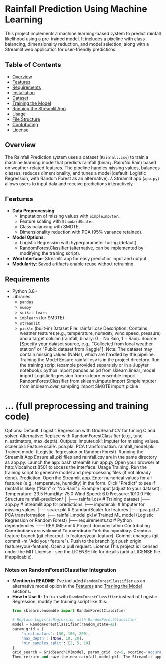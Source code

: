 # Rainfall Prediction Using Machine Learning

This project implements a machine learning-based system to predict rainfall likelihood using a pre-trained model. It includes a pipeline with class balancing, dimensionality reduction, and model selection, along with a Streamlit web application for user-friendly predictions.

## Table of Contents
- [Overview](#overview)
- [Features](#features)
- [Requirements](#requirements)
- [Installation](#installation)
- [Dataset](#dataset)
- [Training the Model](#training-the-model)
- [Running the Streamlit App](#running-the-streamlit-app)
- [Usage](#usage)
- [File Structure](#file-structure)
- [Contributing](#contributing)
- [License](#license)

## Overview
The Rainfall Prediction system uses a dataset (`Rainfall.csv`) to train a machine learning model that predicts rainfall (binary: Rain/No Rain) based on weather-related features. The pipeline handles missing values, balances classes, reduces dimensionality, and tunes a model (default: Logistic Regression, with Random Forest as an alternative). A Streamlit app (`app.py`) allows users to input data and receive predictions interactively.

## Features
- **Data Preprocessing**:
  - Imputation of missing values with `SimpleImputer`.
  - Feature scaling with `StandardScaler`.
  - Class balancing with SMOTE.
  - Dimensionality reduction with PCA (95% variance retained).
- **Model Options**:
  - Logistic Regression with hyperparameter tuning (default).
  - RandomForestClassifier (alternative, can be implemented by modifying the training script).
- **Web Interface**: Streamlit app for easy prediction input and output.
- **Modularity**: Saved artifacts enable reuse without retraining.

## Requirements
- Python 3.8+
- Libraries:
  - `pandas`
  - `numpy`
  - `scikit-learn`
  - `imblearn` (for SMOTE)
  - `streamlit`
  - `pickle` (built-in)
Dataset
File: rainfall.csv
Description: Contains weather features (e.g., temperature, humidity, wind speed, pressure) and a target column (rainfall, binary: 0 = No Rain, 1 = Rain).
Source: [Specify your dataset source, e.g., "Collected from local weather station" or "Public dataset from Kaggle"].
Note: The dataset may contain missing values (NaNs), which are handled by the pipeline.
Training the Model
Ensure rainfall.csv is in the project directory.
Run the training script (example provided separately or in a Jupyter notebook):
python
import pandas as pd
from sklearn.linear_model import LogisticRegression
from sklearn.ensemble import RandomForestClassifier
from sklearn.impute import SimpleImputer
from imblearn.over_sampling import SMOTE
import pickle
# ... (full preprocessing and training code)
Options:
Default: Logistic Regression with GridSearchCV for tuning C and solver.
Alternative: Replace with RandomForestClassifier (e.g., tune n_estimators, max_depth).
Outputs:
imputer.pkl: Imputer for missing values.
scaler.pkl: Feature scaler.
pca.pkl: PCA transformation.
rainfall_model.pkl: Trained model (Logistic Regression or Random Forest).
Running the Streamlit App
Ensure all .pkl files and rainfall.csv are in the same directory as app.py.
Launch the app:
bash
streamlit run app.py
Open your browser at http://localhost:8501 to access the interface.
Usage
Training: Run the training script to generate model and preprocessing files (if not already done).
Prediction:
Open the Streamlit app.
Enter numerical values for all features (e.g., temperature, humidity) in the form.
Click "Predict" to see if rainfall is likely ("Rain" or "No Rain").
Example Input (adjust to your dataset):
Temperature: 23.5
Humidity: 75.0
Wind Speed: 6.0
Pressure: 1010.0
File Structure
rainfall-prediction/
│
├── rainfall.csv           # Training dataset
├── app.py                 # Streamlit app for predictions
├── imputer.pkl            # Imputer for missing values
├── scaler.pkl             # StandardScaler for features
├── pca.pkl                # PCA transformation
├── rainfall_model.pkl     # Trained ML model (Logistic Regression or Random Forest)
├── requirements.txt       # Python dependencies
└── README.md              # Project documentation
Contributing
Contributions are welcome! To contribute:
Fork the repository.
Create a feature branch (git checkout -b feature/your-feature).
Commit changes (git commit -m "Add your feature").
Push to the branch (git push origin feature/your-feature).
Open a pull request.
License
This project is licensed under the MIT License - see the LICENSE file for details (add a LICENSE file if applicable).

### Notes on RandomForestClassifier Integration
- **Mention in README**: I’ve included `RandomForestClassifier` as an alternative model option in the [Features](#features) and [Training the Model](#training-the-model) sections.
- **How to Use It**: To train with `RandomForestClassifier` instead of Logistic Regression, modify the training script like this:
  ```python
  from sklearn.ensemble import RandomForestClassifier

  # Replace LogisticRegression with RandomForestClassifier
  model = RandomForestClassifier(random_state=42)
  param_grid = {
      'n_estimators': [50, 100, 200],
      'max_depth': [None, 10, 20],
      'min_samples_split': [2, 5, 10]
  }
  grid_search = GridSearchCV(model, param_grid, cv=5, scoring='accuracy', n_jobs=-1)
  Then retrain and save the new rainfall_model.pkl. The Streamlit app will work with either model as long as the .pkl file is updated.
  